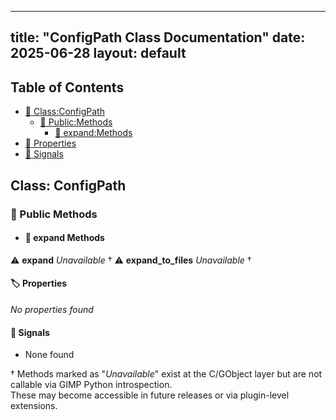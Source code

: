 <!-- Formatted by A³BS formatter.py -->
<!-- Generated by A³BS document.py -->
---
title: "ConfigPath Class Documentation"
date: 2025-06-28
layout: default
---

## Table of Contents
- [🔧 Class:ConfigPath](#class-configpath)
  - [ 🔹 Public:Methods](#public-methods)
    - [ 🔹 expand:Methods](#expand-methods)
- [🔧 Properties](#properties-)
- [🔧 Signals](#signals-)
## Class: ConfigPath
### 🔹 Public Methods
<a name="public-methods"></a>
- #### 🔹 expand Methods
<a name="expand-methods"></a>
⚠️ **expand** _Unavailable_ †
⚠️ **expand_to_files** _Unavailable_ †
#### 🏷️ Properties
<a name="properties-"></a>
_No properties found_
#### 📣 Signals<a name="signals-"></a>
- None found

† Methods marked as "_Unavailable_" exist at the C/GObject layer but are not callable via GIMP Python introspection.  
These may become accessible in future releases or via plugin-level extensions.